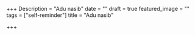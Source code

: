 +++
Description = "Adu nasib"
date = ""
draft = true
featured_image = ""
tags = ["self-reminder"]
title = "Adu nasib"

+++
